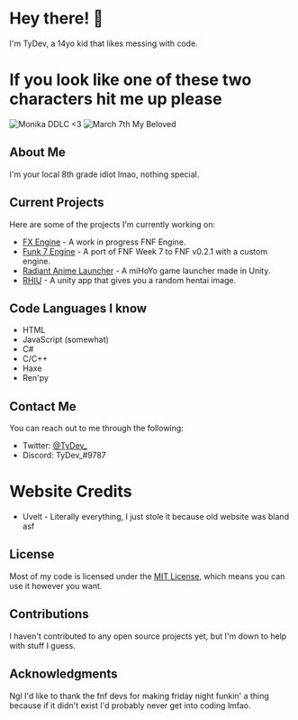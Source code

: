 # Hey there! 👋

I'm TyDev, a 14yo kid that likes messing with code.

# If you look like one of these two characters hit me up please
![Monika DDLC <3](https://i1.sndcdn.com/artworks-000254624831-37rr44-t500x500.jpg)
![March 7th My Beloved](https://www.pockettactics.com/wp-content/sites/pockettactics/2022/01/honkai-star-rail-march-7-2.jpg)

## About Me

I'm your local 8th grade idiot lmao, nothing special.

## Current Projects

Here are some of the projects I'm currently working on:

- [FX Engine](https://github.com/TyDevX/FX-Engine) - A work in progress FNF Engine.
- [Funk 7 Engine](https://github.com/TyDevX/Funk-7-Engine) - A port of FNF Week 7 to FNF v0.2.1 with a custom engine.
- [Radiant Anime Launcher](https://github.com/Team-Radiant/Radiant-Anime-Launcher) - A miHoYo game launcher made in Unity.
- [RHIU](https://github.com/TyDevX/RHIU) - A unity app that gives you a random hentai image.

## Code Languages I know

- HTML
- JavaScript (somewhat)
- C#
- C/C++
- Haxe
- Ren'py

## Contact Me

You can reach out to me through the following:

- Twitter: [@TyDev_](https://twitter.com/TyDev_)
- Discord: TyDev_#9787

# Website Credits

* Uvelt - Literally everything, I just stole it because old website was bland asf

## License

Most of my code is licensed under the [MIT License](https://github.com/git/git-scm.com/blob/main/MIT-LICENSE.txt), which means you can use it however you want.

## Contributions

I haven't contributed to any open source projects yet, but I'm down to help with stuff I guess.

## Acknowledgments

Ngl I'd like to thank the fnf devs for making friday night funkin' a thing because if it didn't exist I'd probably never get into coding lmfao.
